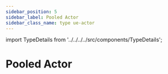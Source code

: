 ```yaml
---
sidebar_position: 5
sidebar_label: Pooled Actor
sidebar_class_name: type ue-actor
---
```


import TypeDetails from '../../../../src/components/TypeDetails';

# Pooled Actor

<TypeDetails icon="ue-actor" base="AActor" type="ANPooledActor" typeExtra="" headerFile="NexusActorPools/Public/NPooledActor.h" />